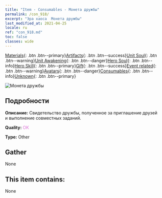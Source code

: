 ```yaml
---
title: "Item - Consumables - Монета дружбы"
permalink: /con_918/
excerpt: "Эра хаоса  Монета дружбы"
last_modified_at: 2021-04-25
locale: ru
ref: "con_918.md"
toc: false
classes: wide
---
```

 [Materials](/ItemsRU/){: .btn .btn--primary}[Artifacts](/ItemsRU/Artifacts/){: .btn .btn--success}[Unit Soul](/ItemsRU/UnitSoul/){: .btn .btn--warning}[Unit Awakening](/ItemsRU/UnitAwakening/){: .btn .btn--danger}[Hero Soul](/ItemsRU/HeroSoul/){: .btn .btn--info}[Hero Skill](/ItemsRU/HeroSkill/){: .btn .btn--primary}[Gift](/ItemsRU/Gift/){: .btn .btn--success}[Event related](/ItemsRU/Events/){: .btn .btn--warning}[Avatars](/ItemsRU/Avatars/){: .btn .btn--danger}[Consumables](/ItemsRU/Consumables/){: .btn .btn--info}[Unknown](/ItemsRU/Unknown/){: .btn .btn--primary}

 ![Монета дружбы](/images/t/i_40006.png)

## Подробности
 **Описание:** Свидетельство дружбы, полученное за приглашение друзей и выполнение совместных заданий.

 **Quality:** <span style="color: #DA70D6">OK</span>

 **Type:** Other

## Gather

  None

## This item contains:

  None

